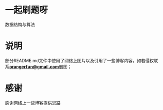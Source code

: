 # 一起刷题呀
数据结构与算法
# 说明
部分README.md文件中使用了网络上图片以及引用了一些博客内容，如若侵权联系**orangerfun@gmail.com**删图；
# 感谢
感谢网络上一些博客提供思路



